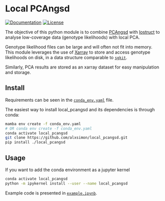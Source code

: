 # Local PCAngsd

[![Documentation](https://img.shields.io/badge/-Documentation-blue)](https://alxsimon.github.io/local_pcangsd)
[![License](https://img.shields.io/github/license/alxsimon/local_pcangsd)](https://github.com/alxsimon/local_pcangsd/LICENCE.txt)

The objective of this python module is to combine [PCAngsd](https://github.com/Rosemeis/pcangsd) with [lostruct](https://github.com/jguhlin/lostruct-py)
to analyse low-coverage data (genotype likelihoods) with local PCA.

Genotype likelihood files can be large and will often not fit into memory.
This module leverages the use of [Xarray](https://xarray.dev/) to store and access genotype likelihoods on disk, in a data structure comparable to [`sgkit`](https://pystatgen.github.io/sgkit/latest/).

Similarly, PCA results are stored as an xarray dataset for easy manipulation and storage.

## Install

Requirements can be seen in the [`conda_env.yaml`](https://github.com/alxsimon/local_pcangsd/blob/main/conda_env.yaml) file.

The easiest way to install local_pcangsd and its dependencies is through conda:

```bash
mamba env create -f conda_env.yaml
# OR conda env create -f conda_env.yaml
conda activate local_pcangsd
git clone https://github.com/alxsimon/local_pcangsd.git
pip install ./local_pcangsd
```

## Usage

If you want to add the conda environment as a jupyter kernel

```bash
conda activate local_pcangsd
python -m ipykernel install --user --name local_pcangsd
```

Example code is presented in [`example.ipynb`](https://github.com/alxsimon/local_pcangsd/blob/main/example.ipynb).
